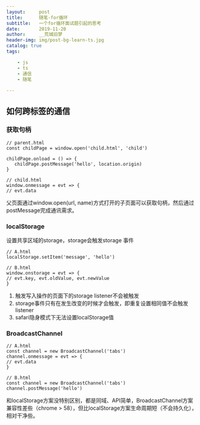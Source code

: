 ```yaml
---
layout:     post
title:      随笔-for循环
subtitle:   一个for循环面试题引起的思考
date:       2019-11-20
author:     __荒城旧梦
header-img: img/post-bg-learn-ts.jpg
catalog: true
tags:

    - js
    - ts
    - 通信
    - 随笔
    
---
```


## 如何跨标签的通信

### 获取句柄 

	// parent.html
	const childPage = window.open('child.html', 'child')
	
	childPage.onload = () => {
	   childPage.postMessage('hello', location.origin)
	}
	
	// child.html
	window.onmessage = evt => {
	// evt.data

父页面通过window.open(url, name)方式打开的子页面可以获取句柄，然后通过postMessage完成通讯需求。

### localStorage 

设置共享区域的storage，storage会触发storage 事件

	// A.html
	localStorage.setItem('message', 'hello')
	
	// B.html
	window.onstorage = evt => {
	// evt.key, evt.oldValue, evt.newValue
	}



1. 触发写入操作的页面下的storage listener不会被触发
2. storage事件只有在发生改变的时候才会触发，即重复设置相同值不会触发listener
3. safari隐身模式下无法设置localStorage值


### BroadcastChannel 
	
	// A.html
	const channel = new BroadcastChannel('tabs')
	channel.onmessage = evt => {
	// evt.data
	}
	
	// B.html
	const channel = new BroadcastChannel('tabs')
	channel.postMessage('hello')

和localStorage方案没特别区别，都是同域、API简单，BroadcastChannel方案兼容性差些（chrome > 58），但比localStorage方案生命周期短（不会持久化），相对干净些。
